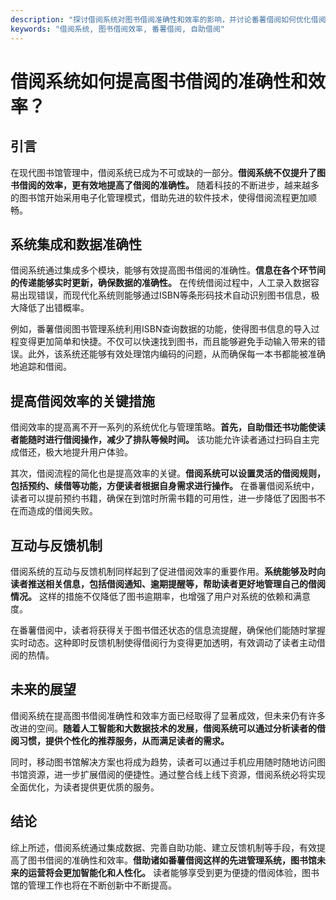 ```yaml
---
description: "探讨借阅系统对图书借阅准确性和效率的影响，并讨论番薯借阅如何优化借阅流程。"
keywords: "借阅系统, 图书借阅效率, 番薯借阅, 自助借阅"
---
```

# 借阅系统如何提高图书借阅的准确性和效率？

## 引言

在现代图书馆管理中，借阅系统已成为不可或缺的一部分。**借阅系统不仅提升了图书借阅的效率，更有效地提高了借阅的准确性。** 随着科技的不断进步，越来越多的图书馆开始采用电子化管理模式，借助先进的软件技术，使得借阅流程更加顺畅。

## 系统集成和数据准确性

借阅系统通过集成多个模块，能够有效提高图书借阅的准确性。**信息在各个环节间的传递能够实时更新，确保数据的准确性。** 在传统借阅过程中，人工录入数据容易出现错误，而现代化系统则能够通过ISBN等条形码技术自动识别图书信息，极大降低了出错概率。

例如，番薯借阅图书管理系统利用ISBN查询数据的功能，使得图书信息的导入过程变得更加简单和快捷。不仅可以快速找到图书，而且能够避免手动输入带来的错误。此外，该系统还能够有效处理馆内编码的问题，从而确保每一本书都能被准确地追踪和借阅。

## 提高借阅效率的关键措施

借阅效率的提高离不开一系列的系统优化与管理策略。**首先，自助借还书功能使读者能随时进行借阅操作，减少了排队等候时间。** 该功能允许读者通过扫码自主完成借还，极大地提升用户体验。

其次，借阅流程的简化也是提高效率的关键。**借阅系统可以设置灵活的借阅规则，包括预约、续借等功能，方便读者根据自身需求进行操作。** 在番薯借阅系统中，读者可以提前预约书籍，确保在到馆时所需书籍的可用性，进一步降低了因图书不在而造成的借阅失败。

## 互动与反馈机制

借阅系统的互动与反馈机制同样起到了促进借阅效率的重要作用。**系统能够及时向读者推送相关信息，包括借阅通知、逾期提醒等，帮助读者更好地管理自己的借阅情况。** 这样的措施不仅降低了图书逾期率，也增强了用户对系统的依赖和满意度。

在番薯借阅中，读者将获得关于图书借还状态的信息流提醒，确保他们能随时掌握实时动态。这种即时反馈机制使得借阅行为变得更加透明，有效调动了读者主动借阅的热情。

## 未来的展望

借阅系统在提高图书借阅准确性和效率方面已经取得了显著成效，但未来仍有许多改进的空间。**随着人工智能和大数据技术的发展，借阅系统可以通过分析读者的借阅习惯，提供个性化的推荐服务，从而满足读者的需求。**

同时，移动图书馆解决方案也将成为趋势，读者可以通过手机应用随时随地访问图书馆资源，进一步扩展借阅的便捷性。通过整合线上线下资源，借阅系统必将实现全面优化，为读者提供更优质的服务。

## 结论

综上所述，借阅系统通过集成数据、完善自助功能、建立反馈机制等手段，有效提高了图书借阅的准确性和效率。**借助诸如番薯借阅这样的先进管理系统，图书馆未来的运营将会更加智能化和人性化。** 读者能够享受到更为便捷的借阅体验，图书馆的管理工作也将在不断创新中不断提高。
